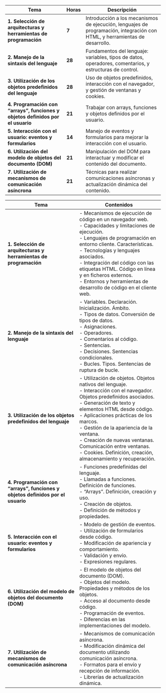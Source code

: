 
| **Tema**                                                                                          | **Horas** | **Descripción**                                                                                                           |
|---------------------------------------------------------------------------------------------------|-----------|---------------------------------------------------------------------------------------------------------------------------|
| **1. Selección de arquitecturas y herramientas de programación**                                | **7**    | Introducción a los mecanismos de ejecución, lenguajes de programación, integración con HTML, y herramientas de desarrollo. |
| **2. Manejo de la sintaxis del lenguaje**                                                         | **28**    | Fundamentos del lenguaje: variables, tipos de datos, operadores, comentarios, y estructuras de control.                   |
| **3. Utilización de los objetos predefinidos del lenguaje**                                       | **28**    | Uso de objetos predefinidos, interacción con el navegador, y gestión de ventanas y cookies.                                |
| **4. Programación con “arrays”, funciones y objetos definidos por el usuario**                   | **21**    | Trabajar con arrays, funciones y objetos definidos por el usuario.                                                         |
| **5. Interacción con el usuario: eventos y formularios**                                           | **14**    | Manejo de eventos y formularios para mejorar la interacción con el usuario.                                               |
| **6. Utilización del modelo de objetos del documento (DOM)**                                        | **21**    | Manipulación del DOM para interactuar y modificar el contenido del documento.                                             |
| **7. Utilización de mecanismos de comunicación asíncrona**                                          | **21**    | Técnicas para realizar comunicaciones asíncronas y actualización dinámica del contenido.                                |




| **Tema**                                                                                          | **Contenidos**                                                                                                           |
|---------------------------------------------------------------------------------------------------|----------------------------------------------------------------------------------------------------------------------|
| **1. Selección de arquitecturas y herramientas de programación**                                | - Mecanismos de ejecución de código en un navegador web. <br> - Capacidades y limitaciones de ejecución. <br> - Lenguajes de programación en entorno cliente. Características. <br> - Tecnologías y lenguajes asociados. <br> - Integración del código con las etiquetas HTML. Código en línea y en ficheros externos. <br> - Entornos y herramientas de desarrollo de código en el cliente web. |
| **2. Manejo de la sintaxis del lenguaje**                                                         | - Variables. Declaración. Inicialización. Ámbito. <br> - Tipos de datos. Conversión de tipos de datos. <br> - Asignaciones. <br> - Operadores. <br> - Comentarios al código. <br> - Sentencias. <br> - Decisiones. Sentencias condicionales. <br> - Bucles. Tipos. Sentencias de ruptura de bucle. |
| **3. Utilización de los objetos predefinidos del lenguaje**                                       | - Utilización de objetos. Objetos nativos del lenguaje. <br> - Interacción con el navegador. Objetos predefinidos asociados. <br> - Generación de texto y elementos HTML desde código. <br> - Aplicaciones prácticas de los marcos. <br> - Gestión de la apariencia de la ventana. <br> - Creación de nuevas ventanas. Comunicación entre ventanas. <br> - Cookies. Definición, creación, almacenamiento y recuperación. |
| **4. Programación con “arrays”, funciones y objetos definidos por el usuario**                   | - Funciones predefinidas del lenguaje. <br> - Llamadas a funciones. Definición de funciones. <br> - “Arrays”. Definición, creación y uso. <br> - Creación de objetos. <br> - Definición de métodos y propiedades. |
| **5. Interacción con el usuario: eventos y formularios**                                           | - Modelo de gestión de eventos. <br> - Utilización de formularios desde código. <br> - Modificación de apariencia y comportamiento. <br> - Validación y envío. <br> - Expresiones regulares. |
| **6. Utilización del modelo de objetos del documento (DOM)**                                        | - El modelo de objetos del documento (DOM). <br> - Objetos del modelo. Propiedades y métodos de los objetos. <br> - Acceso al documento desde código. <br> - Programación de eventos. <br> - Diferencias en las implementaciones del modelo. |
| **7. Utilización de mecanismos de comunicación asíncrona**                                          | - Mecanismos de comunicación asíncrona. <br> - Modificación dinámica del documento utilizando comunicación asíncrona. <br> - Formatos para el envío y recepción de información. <br> - Librerías de actualización dinámica. |